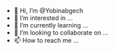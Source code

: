 - 👋 Hi, I’m @Yobinabgech
- 👀 I’m interested in ...
- 🌱 I’m currently learning ...
- 💞️ I’m looking to collaborate on ...
- 📫 How to reach me ...

<!---
Yobinabgech/Yobinabgech is a ✨ special ✨ repository because its `README.md` (this file) appears on your GitHub profile.
You can click the Preview link to take a look at your changes.
--->
